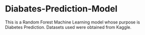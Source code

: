 # Diabates-Prediction-Model
This is a Random Forest Machine Learning model whose purpose is Diabetes Prediction.  Datasets used were obtained from Kaggle.
